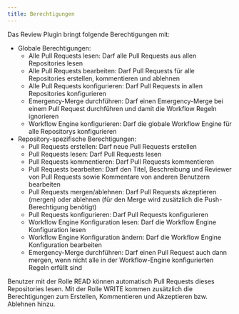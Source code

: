 ```yaml
---
title: Berechtigungen
---
```

Das Review Plugin bringt folgende Berechtigungen mit:

* Globale Berechtigungen:
    * Alle Pull Requests lesen: Darf alle Pull Requests aus allen Repositories lesen
    * Alle Pull Requests bearbeiten: Darf Pull Requests für alle Repositories erstellen, kommentieren und ablehnen
    * Alle Pull Requests konfigurieren: Darf Pull Requests in allen Repositories konfigurieren
    * Emergency-Merge durchführen: Darf einen Emergency-Merge bei einem Pull Request durchführen und damit die Workflow Regeln ignorieren
    * Workflow Engine konfigurieren: Darf die globale Workflow Engine für alle Repositorys konfigurieren
* Repository-spezifische Berechtigungen:
    * Pull Requests erstellen: Darf neue Pull Requests erstellen
    * Pull Requests lesen: Darf Pull Requests lesen
    * Pull Requests kommentieren: Darf Pull Requests kommentieren
    * Pull Requests bearbeiten: Darf den Titel, Beschreibung und Reviewer von Pull Requests sowie Kommentare von anderen Benutzern bearbeiten
    * Pull Requests mergen/ablehnen: Darf Pull Requests akzeptieren (mergen) oder ablehnen (für den Merge wird zusätzlich die Push-Berechtigung benötigt)
    * Pull Requests konfigurieren: Darf Pull Requests konfigurieren
    * Workflow Engine Konfiguration lesen: Darf die Workflow Engine Konfiguration lesen
    * Workflow Engine Konfiguration ändern: Darf die Workflow Engine Konfiguration bearbeiten
    * Emergency-Merge durchführen: Darf einen Pull Request auch dann mergen, wenn nicht alle in der Workflow-Engine konfigurierten Regeln erfüllt sind

Benutzer mit der Rolle READ können automatisch Pull Requests dieses Repositories lesen. Mit der Rolle WRITE kommen zusätzlich die Berechtigungen zum Erstellen, Kommentieren und Akzeptieren bzw. Ablehnen hinzu.
